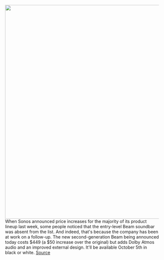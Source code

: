 <img src='https://cdn.vox-cdn.com/thumbor/qrR6QgbsleSz71DsE5wJIPa0GfA=/0x0:2040x1360/1200x800/filters:focal(857x517:1183x843)/cdn.vox-cdn.com/uploads/chorus_image/image/69855818/beam_hand_1.0.jpg' width='700px' /><br/>
When Sonos announced price increases for the majority of its product lineup last week, some people noticed that the entry-level Beam soundbar was absent from the list. And indeed, that's because the company has been at work on a follow-up. The new second-generation Beam being announced today costs $449 (a $50 increase over the original) but adds Dolby Atmos audio and an improved external design. It'll be available October 5th in black or white.
<a href='https://www.theverge.com/2021/9/14/22671384/sonos-beam-2-atmos-soundbar-announced-price-specs'> Source <a/>